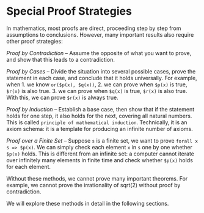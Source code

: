 # Special Proof Strategies

In mathematics, most proofs are direct, proceeding step by step from assumptions to conclusions. However, many important results also require other proof strategies:

*Proof by Contradiction* – Assume the opposite of what you want to prove, and show that this leads to a contradiction.

*Proof by Cases* – Divide the situation into several possible cases, prove the statement in each case, and conclude that it holds universally. For example, when 1. we know `or($p(x), $q(x))`, 2. we can prove when `$p(x)` is true, `$r(x)` is also true. 3. we can prove when `$q(x)` is true, `$r(x)` is also true. With this, we can prove `$r(x)` is always true.

*Proof by Induction* – Establish a base case, then show that if the statement holds for one step, it also holds for the next, covering all natural numbers. This is called `principle of mathematical induction`. Technically, it is an axiom schema: it is a template for producing an infinite number of axioms.

*Proof over a Finite Set* – Suppose `s` is a finite set, we want to prove `forall x s => $p(x)`. We can simply check each element `x` in `s` one by one whether `$p(x)` holds. This is different from an infinite set: a computer cannot iterate over infinitely many elements in finite time and check whether `$p(x)` holds for each element.

Without these methods, we cannot prove many important theorems. For example, we cannot prove the irrationality of sqrt(2) without proof by contradiction.

We will explore these methods in detail in the following sections.